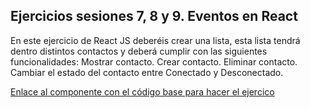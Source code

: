 <h2>Ejercicios sesiones 7, 8 y 9. Eventos en React</h2>
<p>En este ejercicio de React JS deberéis crear una lista, esta lista tendrá dentro distintos contactos y deberá cumplir con las siguientes funcionalidades:
Mostrar contacto. Crear contacto. Eliminar contacto. Cambiar el estado del contacto entre Conectado y Desconectado.</p>
<a href="https://campus.open-bootcamp.com/cursos/1/leccion/214">Enlace al componente con el código base para hacer el ejercico</a>
